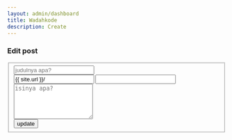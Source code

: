 ```yaml
---
layout: admin/dashboard
title: Wadahkode
description: Create
---
```


<h3>Edit post</h3>

<div>
    <form id="form-edit" method="POST">
    <fieldset class="uk-fieldset">
        <input type="hidden" id="postkey">
        <input type="hidden" id="created_at">
        <!--legend class="uk-legend">Judul</legend-->
        <div class="uk-margin">
            <input class="uk-input" id="title" name="title" type="text" placeholder="judulnya apa?" autocomplete="off">
        </div>
        <div class="uk-margin" uk-margin>
            <div class="uk-flex">
                <input class="uk-input uk-background-secondary uk-text-light uk-disabled" id="hostname" value="{{ site.url }}/">
                <input class="uk-input uk-disabled" id="url" name="url" value="">
            </div>
        </div>
        <div class="uk-margin">
            <textarea class="uk-textarea" id="contents" name="contents" rows="5" placeholder="isinya apa?"></textarea>
        </div>
        <div class="uk-margin">
            <button type="button" class="uk-button uk-button-primary quick-btn-edit">update</button>
        </div>
    </fieldset>
</form>
</div>